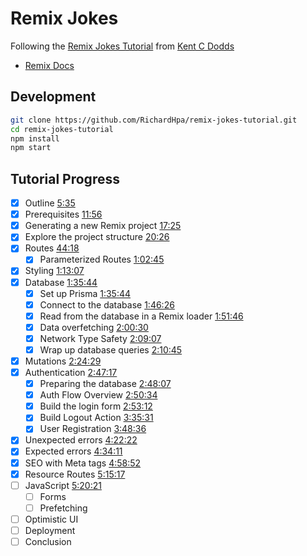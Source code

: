 # Remix Jokes

Following the [Remix Jokes Tutorial](https://www.youtube.com/watch?v=hsIWJpuxNj0&t=19243s&ab_channel=Remix) from [Kent C Dodds](https://kentcdodds.com/)

- [Remix Docs](https://remix.run/docs)

## Development

```sh
git clone https://github.com/RichardHpa/remix-jokes-tutorial.git
cd remix-jokes-tutorial
npm install
npm start
```

## Tutorial Progress

- [x] Outline [5:35](https://www.youtube.com/watch?v=hsIWJpuxNj0&t=335s)
- [x] Prerequisites [11:56](https://youtu.be/hsIWJpuxNj0?t=676)
- [x] Generating a new Remix project [17:25](https://youtu.be/hsIWJpuxNj0?t=1045)
- [x] Explore the project structure [20:26](https://youtu.be/hsIWJpuxNj0?t=1226)
- [x] Routes [44:18](https://youtu.be/hsIWJpuxNj0?t=2658)
  - [x] Parameterized Routes [1:02:45](https://youtu.be/hsIWJpuxNj0?t=3765)
- [x] Styling [1:13:07](https://youtu.be/hsIWJpuxNj0?t=4387)
- [x] Database [1:35:44](https://youtu.be/hsIWJpuxNj0?t=5744)
  - [x] Set up Prisma [1:35:44](https://youtu.be/hsIWJpuxNj0?t=5744)
  - [x] Connect to the database [1:46:26](https://youtu.be/hsIWJpuxNj0?t=6376)
  - [x] Read from the database in a Remix loader [1:51:46](https://youtu.be/hsIWJpuxNj0?t=6706)
  - [x] Data overfetching [2:00:30](https://youtu.be/hsIWJpuxNj0?t=7230)
  - [x] Network Type Safety [2:09:07](https://youtu.be/hsIWJpuxNj0?t=7747)
  - [x] Wrap up database queries [2:10:45](https://youtu.be/hsIWJpuxNj0?t=7845)
- [x] Mutations [2:24:29](https://youtu.be/hsIWJpuxNj0?t=8669)
- [x] Authentication [2:47:17](https://youtu.be/hsIWJpuxNj0?t=10037)
  - [x] Preparing the database [2:48:07](https://youtu.be/hsIWJpuxNj0?t=10087)
  - [x] Auth Flow Overview [2:50:34](https://youtu.be/hsIWJpuxNj0?t=10234)
  - [x] Build the login form [2:53:12](https://youtu.be/hsIWJpuxNj0?t=10392)
  - [x] Build Logout Action [3:35:31](https://youtu.be/hsIWJpuxNj0?t=12931)
  - [x] User Registration [3:48:36](https://youtu.be/hsIWJpuxNj0?t=13716)
- [x] Unexpected errors [4:22:22](https://youtu.be/hsIWJpuxNj0?t=15742)
- [x] Expected errors [4:34:11](https://youtu.be/hsIWJpuxNj0?t=16451)
- [x] SEO with Meta tags [4:58:52](https://youtu.be/hsIWJpuxNj0?t=17932)
- [x] Resource Routes [5:15:17](https://youtu.be/hsIWJpuxNj0?t=18917)
- [ ] JavaScript [5:20:21](https://youtu.be/hsIWJpuxNj0?t=19241)
  - [ ] Forms
  - [ ] Prefetching
- [ ] Optimistic UI
- [ ] Deployment
- [ ] Conclusion
